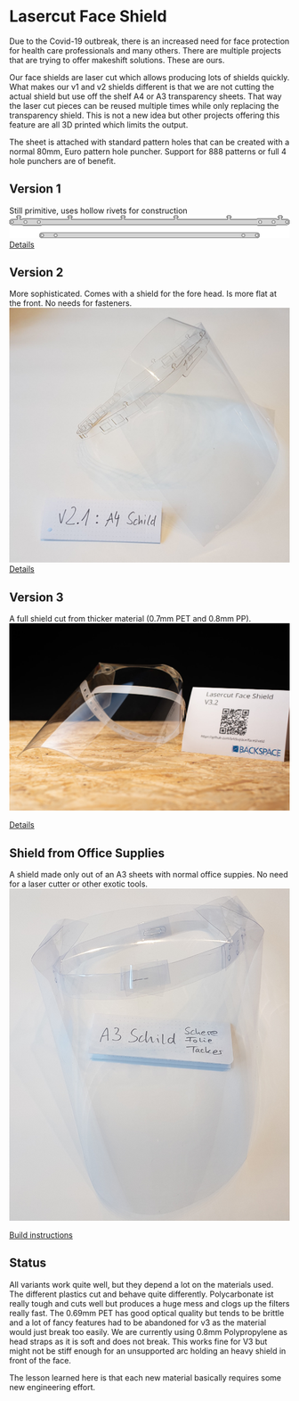 # Lasercut Face Shield

Due to the Covid-19 outbreak, there is an increased need for face protection for health care professionals and many others. There are multiple projects that are trying to offer makeshift solutions. These are ours.

Our face shields are laser cut which allows producing lots of shields quickly. What makes our v1 and v2 shields different is that we are not cutting the actual shield but use off the shelf A4 or A3 transparency sheets. That way the laser cut pieces can be reused multiple times while only replacing the transparency shield. This is not a new idea but other projects offering this feature are all 3D printed which limits the output.

The sheet is attached with standard pattern holes that can be created with a normal 80mm, Euro pattern hole puncher. Support for 888 patterns or full 4 hole punchers are of benefit.

## Version 1
Still primitive, uses hollow rivets for construction
![Shield Version 1](v1/faceshield.svg)
[Details](v1/)


## Version 2
More sophisticated. Comes with a shield for the fore head. Is more flat at the front. No needs for fasteners.
![Shield Version 2.1](v2/v2.1-a4-shield-complete.jpg)
[Details](v2/)

## Version 3
A full shield cut from thicker material (0.7mm PET and 0.8mm PP).
![Shield V3.2](v3/bckspc_faceshield_v32_01.jpg)

[Details](v3/)

## Shield from Office Supplies
A shield made only out of an A3 sheets with normal office suppies. No need for a laser cutter or other exotic tools.
![A3 Shield](A3-Sheet-only/a3-shield-complete.jpg)

[Build instructions](A3-Sheet-only/manual.md)

## Status

All variants work quite well, but they depend a lot on the materials used. The different plastics cut and behave quite differently. Polycarbonate ist really tough and cuts well but produces a huge mess and clogs up the filters really fast. The 0.69mm PET has good optical quality but tends to be brittle and a lot of fancy features had to be abandoned for v3 as the material would just break too easily. We are currently using 0.8mm Polypropylene as head straps as it is soft and does not break. This works fine for V3 but might not be stiff enough for an unsupported arc holding an heavy shield in front of the face.

The lesson learned here is that each new material basically requires some new engineering effort.
